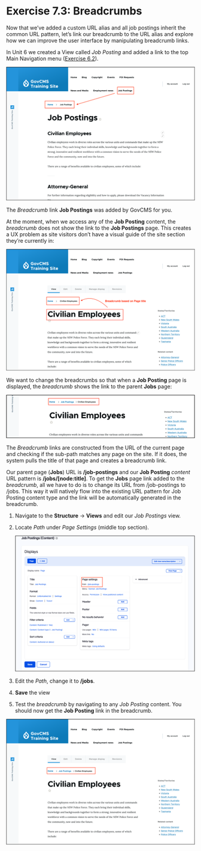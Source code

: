 # Exercise 7.3: Breadcrumbs

Now that we’ve added a custom URL alias and all job postings inherit the common URL pattern, let’s link our breadcrumb to the URL alias and explore how we can improve the user interface by manipulating breadcrumb links.

In Unit 6 we created a View called _Job Posting_ and added a link to the top Main Navigation menu ([Exercise 6.2](../unit-6-content-listing-with-views/exercise-6-2-create-job-posting-view.md)).

![Image of Job posting View](../.gitbook/assets/Ex-7-3-Breadcrumbs-1.png)

The _Breadcrumb_ link **Job Postings** was added by GovCMS for you.

At the moment, when we access any of the **Job Posting** content, the _breadcrumb_ does not show the link to the **Job Postings** page. This creates a UX problem as site visitors don’t have a visual guide of the site section they’re currently in:

![Image of Breadcrumb to Home](../.gitbook/assets/Ex-7-3-Breadcrumbs-2.png)

We want to change the breadcrumbs so that when a **Job Posting** page is displayed, the _breadcrumb_ shows the link to the parent **Jobs** page:

![Image of Breadcrumb to Jobs page](../.gitbook/assets/Ex-7-3-Breadcrumbs-3.png)

The _Breadcrumb_ links are constructed from the URL of the current page and checking if the sub-path matches any page on the site. If it does, the system pulls the title of that page and creates a breadcrumb link.

Our parent page (**Jobs**) URL is **/job-postings** and our **Job Posting** _content_ URL pattern is **/jobs/\[node:title]**. To get the **Jobs** page link added to the _breadcrumb_, all we have to do is to change its URL from /job-postings to /jobs. This way it will natively flow into the existing URL pattern for Job Posting content type and the link will be automatically generated in the breadcrumb.

1. Navigate to the **Structure** → **Views** and edit our _Job Postings_ view.
2.  Locate _Path_ under _Page Settings_ (middle top section).

    <img src="../.gitbook/assets/Ex-7-3-Breadcrumbs-4.png" alt="Image of Breadcrumb to Home" data-size="original">
3. Edit the _Path_, change it to **/jobs**.
4. **Save** the view
5. Test the _breadcrumb_ by navigating to any _Job Posting_ content. You should now get the **Job Posting** link in the breadcrumb.

![Image of Breadcrumb to Jobs page](../.gitbook/assets/Ex-7-3-Breadcrumbs-5.png)

